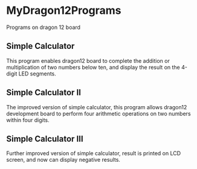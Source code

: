 # MyDragon12Programs
Programs on dragon 12 board
## Simple Calculator
This program enables dragon12 board to complete the addition or multiplication of two numbers below ten, and display the result on the 4-digit LED segments. 
## Simple Calculator II
The improved version of simple calculator, this program allows dragon12 development board to perform four arithmetic operations on two numbers within four digits. 
## Simple Calculator III
Further improved version of simple calculator, result is printed on LCD screen, and now can display negative results. 

